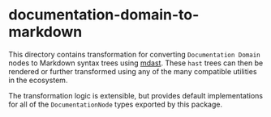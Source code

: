 # documentation-domain-to-markdown

This directory contains transformation for converting `Documentation Domain` nodes to Markdown syntax trees using [mdast](https://github.com/syntax-tree/mdast).
These `hast` trees can then be rendered or further transformed using any of the many compatible utilities in the ecosystem.

The transformation logic is extensible, but provides default implementations for all of the `DocumentationNode` types exported by this package.
